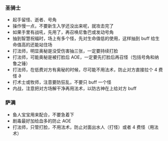 ### 圣骑士

-   起手留怪、逝者、号角
-   操作慢一点，不要新生入学还没出来呢，就攻击完了
-   如果手里有战吼，先用了，再召唤尼鲁巴或发动号角
-   抽到智慧祝福时，场上有多个怪，先对生命值低的使用，这样抽到 buff 给生命值高的还能站住场
-   打法师，明显奥秘是没受伤害抽三张，一定要持续打脸
-   打法师，可能奥秘是被打脸后 AOE，一定要先打脸后再召怪（包括号角和纳鲁之锤）
-   打法师，在低费对方有奥秘的时候，尽可能不用法术，防止对方直接拉个 4 费怪 ∂
-   打术士或牧师，注意要防狂乱，不要只 buff 一个怪
-   内战，注意把对方场解干净再用法术，以防古神在上给对方 buff

### 萨满

-   鱼人宝宝用来配合，不要急着下
-   剧毒最好加给血多的防止 AOE
-   打法师，只管打脸，不用法术，防止对面出水人（打怪）或者 4 费怪（用法术）
